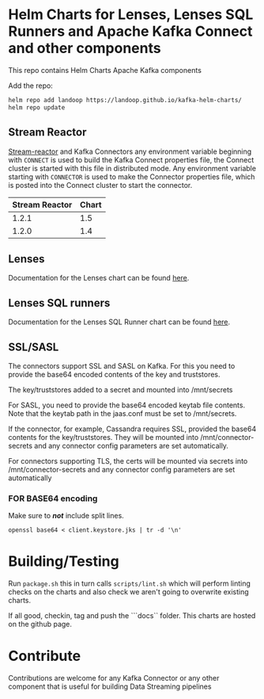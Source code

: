 # Helm Charts for Lenses, Lenses SQL Runners and Apache Kafka Connect and other components

This repo contains Helm Charts Apache Kafka components

Add the repo:

```bash
helm repo add landoop https://landoop.github.io/kafka-helm-charts/
helm repo update
```

## Stream Reactor 

[Stream-reactor](https://github.com/landoop/stream-reactor) and Kafka Connectors any environment variable beginning with ``CONNECT`` is used to build the Kafka Connect properties file, the Connect cluster is started with this file in distributed mode. Any
environment variable starting with ``CONNECTOR`` is used to make the Connector properties file, which is posted into
the Connect cluster to start the connector.

| Stream Reactor | Chart |
|----------------|-------|
| 1.2.1          | 1.5   |
| 1.2.0          | 1.4   |


## Lenses

Documentation for the Lenses chart can be found [here](https://docs.lenses.io/install_setup/deployment-options/kubernetes-deployment.html).

## Lenses SQL runners

Documentation for the Lenses SQL Runner chart can be found [here](https://docs.lenses.io/install_setup/advanced-config/sql-config.html).

## SSL/SASL

The connectors support SSL and SASL on Kafka. For this you need to provide the base64 encoded contents of the key and truststores.

The key/truststores added to a secret and mounted into /mnt/secrets

For SASL, you need to provide the base64 encoded keytab file contents. Note that the keytab path in the jaas.conf must be set to /mnt/secrets.

If the connector, for example, Cassandra requires SSL, provided the base64 contents for the key/truststores. They will be mounted into /mnt/connector-secrets and any connector config parameters are set automatically.

For connectors supporting TLS, the certs will be mounted via secrets into /mnt/connector-secrets and any connector config parameters are set automatically

### FOR BASE64 encoding

Make sure to ***not*** include split lines.

```openssl base64 < client.keystore.jks | tr -d '\n' ```

# Building/Testing

Run ``package.sh`` this in turn calls ``scripts/lint.sh`` which will perform linting checks on the charts and also check we aren't going to overwrite existing charts.

If all good, checkin, tag and push the ```docs`` folder. This charts are hosted on the github page.

# Contribute

Contributions are welcome for any Kafka Connector or any other component that is useful for building Data Streaming pipelines
